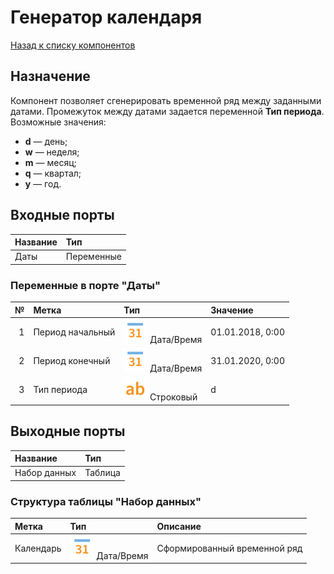 # Генератор календаря

[Назад к списку компонентов](../README.md)

## Назначение

Компонент позволяет сгенерировать временной ряд между заданными датами. Промежуток между датами задается переменной **Тип периода**. Возможные значения:

* **d** — день;
* **w** — неделя;
* **m** — месяц;
* **q** — квартал;
* **y** — год.

## Входные порты

| Название   | Тип        |
|:-----------|:-----------|
| Даты       | Переменные |

### Переменные в порте "Даты"

| № | Метка             | Тип        | Значение                                      |
|--:|:------------------|:-----------|:----------------------------------------------|
| 1 | Период начальный  | ![](./img/datetime.svg) Дата/Время | 01.01.2018, 0:00      |
| 2 | Период конечный   | ![](./img/datetime.svg) Дата/Время | 31.01.2020, 0:00      |
| 3 | Тип периода       | ![](./img/string.svg) Строковый    | d                     |

## Выходные порты

| Название                | Тип        |
|:------------------------|:-----------|
| Набор данных            | Таблица    |

### Структура таблицы "Набор данных"

| Метка        | Тип                                | Описание                     |
|:-------------|:-----------------------------------|:-----------------------------|
| Календарь    | ![](./img/datetime.svg) Дата/Время | Сформированный временной ряд |
